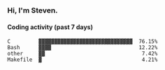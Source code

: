 ### Hi, I'm Steven.

#### Coding activity (past 7 days)
```
C         ▓▓▓▓▓▓▓▓▓▓▓▓▓▓▓▓▓▓▓▓▓▓▓▓▓▓▓▓▓▓  76.15%
Bash      ▓▓▓▓                            12.22%
other     ▓▓                               7.42%
Makefile  ▓                                4.21%
```

